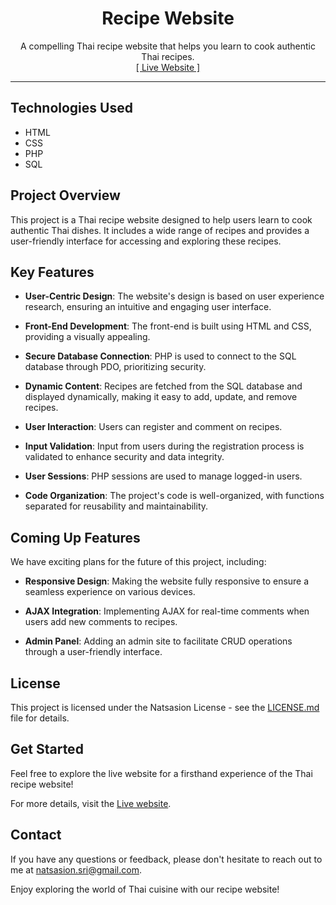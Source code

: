 <h1 align="center">Recipe Website</h1>
<p align="center">
    A compelling Thai recipe website that helps you learn to cook authentic Thai recipes.
    <br>
    <a href="http://thairecipesweb.rf.gd/index.php">[ Live Website ]</a>
</p>

---

## Technologies Used
* HTML
* CSS
* PHP
* SQL

## Project Overview
This project is a Thai recipe website designed to help users learn to cook authentic Thai dishes. It includes a wide range of recipes and provides a user-friendly interface for accessing and exploring these recipes.

## Key Features
* **User-Centric Design**: The website's design is based on user experience research, ensuring an intuitive and engaging user interface.

* **Front-End Development**: The front-end is built using HTML and CSS, providing a visually appealing.

* **Secure Database Connection**: PHP is used to connect to the SQL database through PDO, prioritizing security.

* **Dynamic Content**: Recipes are fetched from the SQL database and displayed dynamically, making it easy to add, update, and remove recipes.

* **User Interaction**: Users can register and comment on recipes.

* **Input Validation**: Input from users during the registration process is validated to enhance security and data integrity.

* **User Sessions**: PHP sessions are used to manage logged-in users.

* **Code Organization**: The project's code is well-organized, with functions separated for reusability and maintainability.

## Coming Up Features
We have exciting plans for the future of this project, including:

* **Responsive Design**: Making the website fully responsive to ensure a seamless experience on various devices.

* **AJAX Integration**: Implementing AJAX for real-time comments when users add new comments to recipes.

* **Admin Panel**: Adding an admin site to facilitate CRUD operations through a user-friendly interface.

## License
This project is licensed under the Natsasion License - see the [LICENSE.md](LICENSE) file for details.

## Get Started
Feel free to explore the live website for a firsthand experience of the Thai recipe website!

For more details, visit the [Live website](http://thairecipesweb.rf.gd/index.php).

## Contact
If you have any questions or feedback, please don't hesitate to reach out to me at [natsasion.sri@gmail.com](mailto:natsasion.sri@gmail.com).

Enjoy exploring the world of Thai cuisine with our recipe website!
